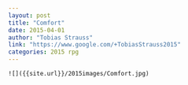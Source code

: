 ```yaml
---
layout: post
title: "Comfort"
date: 2015-04-01
author: "Tobias Strauss"
link: "https://www.google.com/+TobiasStrauss2015"
categories: 2015 rpg
---
```

```
![]({{site.url}}/2015images/Comfort.jpg)
```
